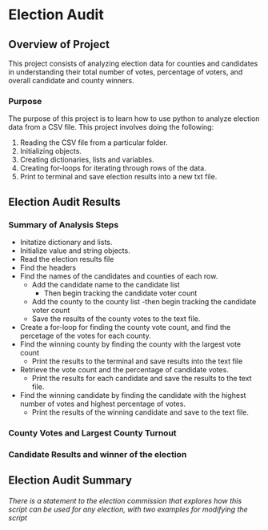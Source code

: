 # Election Audit

## Overview of Project

This project consists of analyzing election data for counties and candidates in understanding their total number of votes, percentage of voters, and overall candidate and county winners.

### Purpose

The purpose of this project is to learn how to use python to analyze election data from a CSV file. This project involves doing the following:

1. Reading the CSV file from a particular folder.
2. Initializing objects.
3. Creating dictionaries, lists and variables.
4. Creating for-loops for iterating through rows of the data.
5. Print to terminal and save election results into a new txt file.

## Election Audit Results

### Summary of Analysis Steps

- Initatize dictionary and lists.
- Initialize value and string objects.
- Read the election results file
- Find the headers
- Find the names of the candidates and counties of each row.
    - Add the candidate name to the candidate list
        - Then begin tracking the candidate voter count
    - Add the county to the county list
        -then begin tracking the candidate voter count  
    - Save the results of the county votes to the text file.
- Create a for-loop for finding the county vote count, and find the percetage of the votes for each county.
- Find the winning county by finding the county with the largest vote count
    - Print the results to the terminal and save results into the text file
- Retrieve the vote count and the percentage of candidate votes.
    - Print the results for each candidate and save the results to the text file.
- Find the winning candidate by finding the candidate with the highest number of votes and highest percentage of votes.
    - Print the results of the winning candidate and save to the text file.


### County Votes and Largest County Turnout

### Candidate Results and winner of the election

## Election Audit Summary

###### There is a statement to the election commission that explores how this script can be used for any election, with two examples for modifying the script
